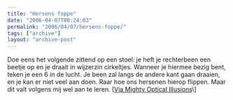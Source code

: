 ```yaml
---
title: "Hersens foppe"
date: "2006-04-07T00:24:03"
permalink: "2006/04/07/hersens-foppe/"
tags: ["archive"]
layout: "archive-post"
---
```

Doe eens het volgende zittend op een stoel: je heft je rechterbeen een beetje op en je draait in wijzerzin cirkeltjes. Wanneer je hiermee bezig bent, teken je een 6 in de lucht. Je been zal langs de andere kant gaan draaien, en je kan er niet veel aan doen. Raar hoe ons hersenen hierop flippen. Maar dit valt volgens mij wel aan te leren. \[[Via Mighty Optical Illusions](http://mightyillusions.blogspot.com/2006/04/left-brain-right-brain-magic-trick.html "http://mightyillusions.blogspot.com/2006/04/left-brain-right-brain-magic-trick.html")\]
